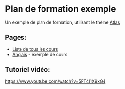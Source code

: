 # Plan de formation exemple

Un exemple de plan de formation, utilisant le thème [Atlas](https://github.com/eracom/atlas)

## Pages:

- [Liste de tous les cours](https://code.eracom-pedagogique.ch/formation-exemple/liste-des-cours.html)
- [Anglais](https://code.eracom-pedagogique.ch/formation-exemple/cours/anglais.html) - exemple de cours

## Tutoriel vidéo:

https://www.youtube.com/watch?v=5RT4l1X9xG4
